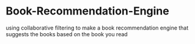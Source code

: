 # Book-Recommendation-Engine
using collaborative filtering to make a book recommendation engine that suggests the books based on the book you read

